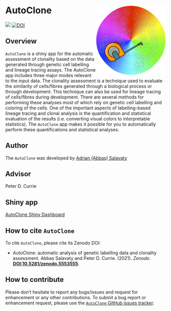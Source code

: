 
<!-- README.md is generated from README.Rmd. Please edit that file -->

# AutoClone <a href='https://github.com/asalavaty/AutoClone'><img src='Figures/AutoClone-Logo.png' align="right" height="221" /></a>

<!-- badges: start -->

[![](https://img.shields.io/badge/AutoClone%20Web%20App-green.svg)](https://github.com/asalavaty/influential)
[![DOI](https://zenodo.org/badge/389617986.svg)](https://zenodo.org/badge/latestdoi/389617986)
<!-- badges: end -->

## Overview

`AutoClone` is a shiny app for the automatic assessment of clonality
based on the data generated through genetic cell labelling and lineage
tracing assays. The AutoClone app includes three major modes relevant to
the input data. The clonality assessment is a technique used to evaluate
the similarity of cells/fibres generated through a biological process or
through development. This technique can also be used for lineage tracing
of cells/fibres during development. There are several methods for
performing these analyses most of which rely on genetic cell labelling
and coloring of the cells. One of the important aspects of
labelling-based lineage tracing and clonal analysis is the
quantification and statistical evaluation of the results
(i.e. converting visual colors to interpretable statistics). The
`AutoClone` app makes it possible for you to automatically perform these
quantifications and statistical analyses.

## Author

The `AutoClone` was developed by [Adrian (Abbas)
Salavaty](https://www.abbassalavaty.com/)

## Advisor

Peter D. Currie

## Shiny app

[AutoClone Shiny Dashboard](https://autoclone.erc.monash.edu/)

## How to cite `AutoClone`

To cite `AutoClone`, please cite its Zenodo DOI:

-   AutoClone: automatic analysis of genetic labelling data and
    clonality assessment. Abbas Salavaty and Peter D. Currie. (2021).
    *Zenodo*.
    **[DOI:10.5281/zenodo.5553555](https://doi.org/10.5281/zenodo.5553555)**.

## How to contribute

Please don’t hesitate to report any bugs/issues and request for
enhancement or any other contributions. To submit a bug report or
enhancement request, please use the [`AutoClone` GitHub issues
tracker](https://github.com/asalavaty/AutoClone/issues).
